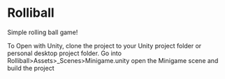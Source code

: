 # Rolliball
Simple rolling ball game!

To Open with Unity, clone the project to your Unity project folder or personal desktop project folder.
Go into Rolliball>Assets>_Scenes>Minigame.unity 
open the Minigame scene and build the project
